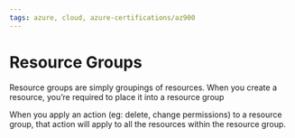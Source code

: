 ```yaml
---
tags: azure, cloud, azure-certifications/az900
---
```


# Resource Groups

Resource groups are simply groupings of resources. When you create a resource, you’re required to place it into a resource group

When you apply an action (eg: delete, change permissions) to a resource group, that action will apply to all the resources within the resource group.
